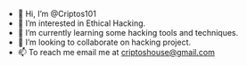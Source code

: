 - 👋 Hi, I’m @Criptos101
- 👀 I’m interested in Ethical Hacking.
- 🌱 I’m currently learning some hacking tools and techniques.
- 💞️ I’m looking to collaborate on hacking project.
- 📫 To reach me email me at criptoshouse@gmail.com 

<!---
Criptos101/Criptos101 is a ✨ special ✨ repository because its `README.md` (this file) appears on your GitHub profile.
You can click the Preview link to take a look at your changes.
--->
